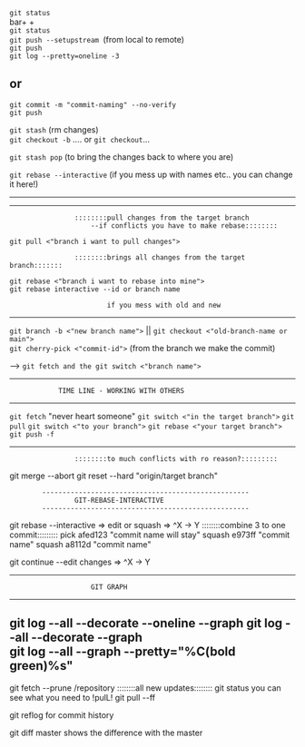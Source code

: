 ```git status```<br/>
bar+ +<br/>
```git status```<br/>
```git push --setupstream ```(from local to remote)<br/> 
```git push```<br/>
```git log --pretty=oneline -3```<br/>

or
-----------------------------------------------------------------------------------------------------
```git commit -m "commit-naming" --no-verify```<br/>
```git push```

```git stash``` (rm changes)<br/>
```git checkout -b``` .... or ```git checkout```... <br/>

```git stash pop``` (to bring the changes back to where you are)<br/>

```git rebase --interactive``` (if you mess up with names etc.. you can change it here!)<br/>

-----------------------------------------------------------------------------------------------------
-----------------------------------------------------------------------------------------------------

					::::::::pull changes from the target branch
						--if conflicts you have to make rebase::::::::
```git pull <"branch i want to pull changes">```<br/>

					::::::::brings all changes from the target branch:::::::
```git rebase <"branch i want to rebase into mine"> ```<br/>
```git rebase interactive --id or branch name```<br/>

							if you mess with old and new
-----------------------------------------------------------------------------------------------------





```git branch -b <"new branch name">``` || ```git checkout <"old-branch-name or main">```<br/>
```git cherry-pick <"commit-id">``` (from the branch we make the commit)<br/>

--> ```git fetch and the git switch <"branch name">```<br/>

-----------------------------------------------------------------------------------------------------
				TIME LINE - WORKING WITH OTHERS
-----------------------------------------------------------------------------------------------------
```git fetch``` "never heart someone"
```git switch <"in the target branch">```
```git pull```
```git switch <"to your branch">```
```git rebase <"your target branch">```
```git push -f```

-----------------------------------------------------------------------------------------------------

					::::::::to much conflicts with ro reason?:::::::::
git merge --abort
git reset --hard "origin/target branch"

			---------------------------------------------------
					GIT-REBASE-INTERACTIVE
			---------------------------------------------------
git rebase --interactive => edit or squash => ^X -> Y
					::::::::combine 3 to one commit:::::::::
pick afed123  "commit name will stay"
squash e973ff "commit name"
squash a8112d "commit name"

git continue --edit changes => ^X -> Y



-----------------------------------------------------------------------------------------------------
						GIT GRAPH
-----------------------------------------------------------------------------------------------------

git log --all --decorate --oneline --graph
git log --all --decorate --graph   
git log --all --graph --pretty="%C(bold green)%s"
-----------------------------------------------------------------------------------------------------
git fetch --prune /repository			::::::::all new updates::::::::
git status                          you can see what you need to !pulL!
git pull --ff                  

git reflog for commit history


git diff master                     shows the difference with the master
